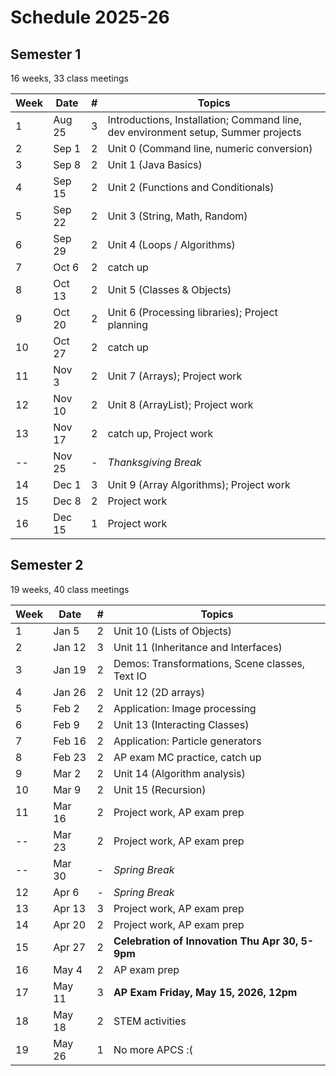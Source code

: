 # Schedule 2025-26

## Semester 1

16 weeks, 33 class meetings

|Week|Date  |#|Topics|
|----|------|-|------|
|1   |Aug 25|3|Introductions, Installation; Command line, dev environment setup, Summer projects|
|2   |Sep 1 |2|Unit 0 (Command line, numeric conversion)|
|3   |Sep 8 |2|Unit 1 (Java Basics)|
|4   |Sep 15|2|Unit 2 (Functions and Conditionals)|
|5   |Sep 22|2|Unit 3 (String, Math, Random)|
|6   |Sep 29|2|Unit 4 (Loops / Algorithms)|
|7   |Oct 6 |2|catch up|
|8   |Oct 13|2|Unit 5 (Classes & Objects)|
|9   |Oct 20|2|Unit 6 (Processing libraries); Project planning|
|10  |Oct 27|2|catch up|
|11  |Nov 3 |2|Unit 7 (Arrays); Project work|
|12  |Nov 10|2|Unit 8 (ArrayList); Project work|
|13  |Nov 17|2|catch up, Project work|
|--  |Nov 25|-|_Thanksgiving Break_|
|14  |Dec 1 |3|Unit 9 (Array Algorithms); Project work|
|15  |Dec 8 |2|Project work|
|16  |Dec 15|1|Project work|

## Semester 2 

19 weeks, 40 class meetings

|Week|Date  |#|Topics|
|----|------|-|------|
|1   |Jan 5 |2|Unit 10 (Lists of Objects)|
|2   |Jan 12|3|Unit 11 (Inheritance and Interfaces)|
|3   |Jan 19|2|Demos: Transformations, Scene classes, Text IO|
|4   |Jan 26|2|Unit 12 (2D arrays)|
|5   |Feb 2 |2|Application: Image processing|
|6   |Feb 9 |2|Unit 13 (Interacting Classes)|
|7   |Feb 16|2|Application: Particle generators|
|8   |Feb 23|2|AP exam MC practice, catch up|
|9   |Mar 2 |2|Unit 14 (Algorithm analysis)|
|10  |Mar 9 |2|Unit 15 (Recursion)|
|11  |Mar 16|2|Project work, AP exam prep|
|--  |Mar 23|2|Project work, AP exam prep|
|--  |Mar 30|-|_Spring Break_|
|12  |Apr 6 |-|_Spring Break_|
|13  |Apr 13|3|Project work, AP exam prep|
|14  |Apr 20|2|Project work, AP exam prep|
|15  |Apr 27|2|__Celebration of Innovation Thu Apr 30, 5-9pm__|
|16  |May 4 |2|AP exam prep|
|17  |May 11|3|__AP Exam Friday, May 15, 2026, 12pm__|
|18  |May 18|2|STEM activities|
|19  |May 26|1|No more APCS :(|


